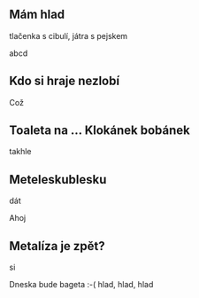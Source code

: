 ## Mám hlad

tlačenka s cibulí, játra s pejskem

abcd

## Kdo si hraje nezlobí
Což
## Toaleta na ... Klokánek bobánek
takhle
## Meteleskublesku
dát

Ahoj
## Metalíza je zpět?
si

Dneska bude bageta :-(
hlad, hlad, hlad